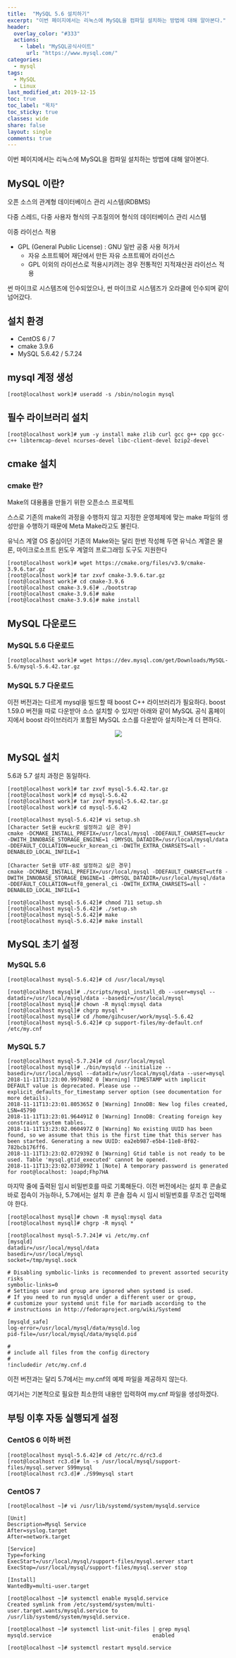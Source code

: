 ```yaml
---
title:  "MySQL 5.6 설치하기"
excerpt: "이번 페이지에서는 리눅스에 MySQL을 컴파일 설치하는 방법에 대해 알아본다."
header:
  overlay_color: "#333"
  actions:
    - label: "MySQL공식사이트"
      url: "https://www.mysql.com/"
categories:
  - mysql
tags:
  - MySQL
  - Linux
last_modified_at: 2019-12-15
toc: true
toc_label: "목차"
toc_sticky: true
classes: wide
share: false
layout: single
comments: true
---
```

이번 페이지에서는 리눅스에 MySQL을 컴파일 설치하는 방법에 대해 알아본다.

## MySQL 이란?

오픈 소스의 관계형 데이터베이스 관리 시스템(RDBMS)

다중 스레드, 다중 사용자 형식의 구조질의어 형식의 데이터베이스 관리 시스템

 이중 라이선스 적용
- GPL (General Public License) : GNU 일반 공중 사용 허가서
    - 자유 소프트웨어 재단에서 만든 자유 소프트웨어 라이선스
    - GPL 이외의 라이선스로 적용시키려는 경우 전통적인 지적재산권 라이선스 적용

썬 마이크로 시스템즈에 인수되었으나, 썬 마이크로 시스템즈가 오라클에 인수되며 같이 넘어갔다.


## 설치 환경
- CentOS 6 / 7
- cmake 3.9.6
- MySQL 5.6.42 / 5.7.24

## mysql 계정 생성

```
[root@localhost work]# useradd -s /sbin/nologin mysql
```

## 필수 라이브러리 설치

```
[root@localhost work]# yum -y install make zlib curl gcc g++ cpp gcc-c++ libtermcap-devel ncurses-devel libc-client-devel bzip2-devel
```

## cmake 설치

### cmake 란?
Make의 대용품을 만들기 위한 오픈소스 프로젝트

스스로 기존의 make의 과정을 수행하지 않고 지정한 운영체제에 맞는 make 파일의 생성만을 수행하기 때문에 Meta Make라고도 불린다.

유닉스 계열 OS 중심이던 기존의 Make와는 달리 한번 작성해 두면 유닉스 계열은 물론, 마이크로소프트 윈도우 계열의 프로그래밍 도구도 지원한다

```
[root@localhost work]# wget https://cmake.org/files/v3.9/cmake-3.9.6.tar.gz
[root@localhost work]# tar zxvf cmake-3.9.6.tar.gz
[root@localhost work]# cd cmake-3.9.6
[root@localhost cmake-3.9.6]# ./bootstrap
[root@localhost cmake-3.9.6]# make
[root@localhost cmake-3.9.6]# make install
```

## MySQL 다운로드

### MySQL 5.6 다운로드
```
[root@localhost work]# wget https://dev.mysql.com/get/Downloads/MySQL-5.6/mysql-5.6.42.tar.gz
```

### MySQL 5.7 다운로드

이전 버전과는 다르게 mysql을 빌드할 때 boost C++ 라이브러리가 필요하다. boost 1.59.0 버전을 따로 다운받아 소스 설치할 수 있지만 아래와 같이 MySQL 공식 홈페이지에서 boost 라이브러리가 포함된 MySQL 소스를 다운받아 설치하는게 더 편하다.

<center><img src="https://github.com/susoterran/susoterran.github.io/blob/master/assets/img/mysql_install/mysql5.7.24_download.jpg?raw=true"></center>



## MySQL 설치

5.6과 5.7 설치 과정은 동일하다.

```
[root@localhost work]# tar zxvf mysql-5.6.42.tar.gz
[root@localhost work]# cd mysql-5.6.42
[root@localhost work]# tar zxvf mysql-5.6.42.tar.gz
[root@localhost work]# cd mysql-5.6.42

[root@localhost mysql-5.6.42]# vi setup.sh
[Character Set을 euckr로 설정하고 싶은 경우]
cmake -DCMAKE_INSTALL_PREFIX=/usr/local/mysql -DDEFAULT_CHARSET=euckr -DWITH_INNOBASE_STORAGE_ENGINE=1 -DMYSQL_DATADIR=/usr/local/mysql/data -DDEFAULT_COLLATION=euckr_korean_ci -DWITH_EXTRA_CHARSETS=all -DENABLED_LOCAL_INFILE=1
	
[Character Set을 UTF-8로 설정하고 싶은 경우]
cmake -DCMAKE_INSTALL_PREFIX=/usr/local/mysql -DDEFAULT_CHARSET=utf8 -DWITH_INNOBASE_STORAGE_ENGINE=1 -DMYSQL_DATADIR=/usr/local/mysql/data -DDEFAULT_COLLATION=utf8_general_ci -DWITH_EXTRA_CHARSETS=all -DENABLED_LOCAL_INFILE=1

[root@localhost mysql-5.6.42]# chmod 711 setup.sh
[root@localhost mysql-5.6.42]# ./setup.sh
[root@localhost mysql-5.6.42]# make
[root@localhost mysql-5.6.42]# make install
```

## MySQL 초기 설정

### MySQL 5.6
```
[root@localhost mysql-5.6.42]# cd /usr/local/mysql
	
[root@localhost mysql]# ./scripts/mysql_install_db --user=mysql --datadir=/usr/local/mysql/data --basedir=/usr/local/mysql
[root@localhost mysql]# chown -R mysql:mysql data
[root@localhost mysql]# chgrp mysql *
[root@localhost mysql]# cd /home/gihcuser/work/mysql-5.6.42
[root@localhost mysql-5.6.42]# cp support-files/my-default.cnf /etc/my.cnf
```

### MySQL 5.7
```
[root@localhost mysql-5.7.24]# cd /usr/local/mysql
[root@localhost mysql]# ./bin/mysqld --initialize --basedir=/usr/local/mysql --datadir=/usr/local/mysql/data --user=mysql
2018-11-11T13:23:00.997980Z 0 [Warning] TIMESTAMP with implicit DEFAULT value is deprecated. Please use --explicit_defaults_for_timestamp server option (see documentation for more details).
2018-11-11T13:23:01.805365Z 0 [Warning] InnoDB: New log files created, LSN=45790
2018-11-11T13:23:01.964491Z 0 [Warning] InnoDB: Creating foreign key constraint system tables.
2018-11-11T13:23:02.060497Z 0 [Warning] No existing UUID has been found, so we assume that this is the first time that this server has been started. Generating a new UUID: ea2eb987-e5b4-11e8-8f02-782bcb176ff6.
2018-11-11T13:23:02.072939Z 0 [Warning] Gtid table is not ready to be used. Table 'mysql.gtid_executed' cannot be opened.
2018-11-11T13:23:02.073899Z 1 [Note] A temporary password is generated for root@localhost: )oapd;Fhp7HA
```
마지막 줄에 출력된 임시 비밀번호를 따로 기록해둔다. 이전 버전에서는 설치 후 콘솔로 바로 접속이 가능하나, 5.7에서는 설치 후 콘솔 접속 시 임시 비밀번호를 무조건 입력해야 한다.

```
[root@localhost mysql]# chown -R mysql:mysql data
[root@localhost mysql]# chgrp -R mysql *
```
```
[root@localhost mysql-5.7.24]# vi /etc/my.cnf
[mysqld]
datadir=/usr/local/mysql/data
basedir=/usr/local/mysql
socket=/tmp/mysql.sock

# Disabling symbolic-links is recommended to prevent assorted security risks
symbolic-links=0
# Settings user and group are ignored when systemd is used.
# If you need to run mysqld under a different user or group,
# customize your systemd unit file for mariadb according to the
# instructions in http://fedoraproject.org/wiki/Systemd

[mysqld_safe]
log-error=/usr/local/mysql/data/mysqld.log
pid-file=/usr/local/mysql/data/mysqld.pid

#
# include all files from the config directory
#
!includedir /etc/my.cnf.d

```
이전 버전과는 달리 5.7에서는 my.cnf의 예제 파일을 제공하지 않는다. 

여기서는 기본적으로 필요한 최소한의 내용만 입력하여 my.cnf 파일을 생성하겠다.



## 부팅 이후 자동 실행되게 설정
### CentOS 6 이하 버전
```
[root@localhost mysql-5.6.42]# cd /etc/rc.d/rc3.d
[root@localhost rc3.d]# ln -s /usr/local/mysql/support-files/mysql.server S99mysql
[root@localhost rc3.d]# ./S99mysql start
```
### CentOS 7
```
[root@localhost ~]# vi /usr/lib/systemd/system/mysqld.service

[Unit]
Description=Mysql Service
After=syslog.target
After=network.target

[Service]
Type=forking
ExecStart=/usr/local/mysql/support-files/mysql.server start
ExecStop=/usr/local/mysql/support-files/mysql.server stop

[Install]
WantedBy=multi-user.target
```
```
[root@localhost ~]# systemctl enable mysqld.service
Created symlink from /etc/systemd/system/multi-user.target.wants/mysqld.service to /usr/lib/systemd/system/mysqld.service.

[root@localhost ~]# systemctl list-unit-files | grep mysql
mysqld.service                                enabled

[root@localhost ~]# systemctl restart mysqld.service
```